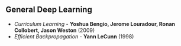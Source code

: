 ## General Deep Learning

* *Curriculum Learning* - **Yoshua Bengio, Jerome Louradour, Ronan Collobert, Jason Weston** (2009)
* *Efficient Backpropagation* - **Yann LeCunn** (1998)